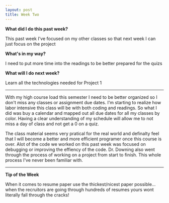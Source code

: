 ```yaml
---
layout: post
title: Week Two
---
```

<b>What did I do this past week?</b><br>
<p>This past week I've focused on my other classes so that next week I can just focus on the project</p>

<b>What's in my way?</b><br>
<p>I need to put more time into the readings to be better prepared for the quizs</p>


<b>What will I do next week?</b><br>
<p>Learn all the technologies needed for Project 1</p>


<hr>
<p>With my high course load this semester I need to be better organized so I don't miss any classes or assignment due dates. I'm starting to realize how labor intensive this class will be with both coding and readings. So what I did was buy a calendar and mapped out all due dates for all my classes by color. Having a clear understanding of my schedule will allow me to not miss a day of class and not get a 0 on a quiz.</p>

<p>The class material seems very pratical for the real world and definalty feel that I will become a better and more efficient programer once this course is over. Alot of the code we worked on this past week was focused on debugging or improving the effiency of the code. Dr. Downing also went through the process of working on a project from start to finish. This whole process I've never been familiar with. </p>

<p></p>

<hr>
<b>Tip of the Week</b><br>
<p>When it comes to resume paper use the thickest/nicest paper possible... when the recruitors are going through hundreds of resumes yours wont literally fall through the cracks!</p>
